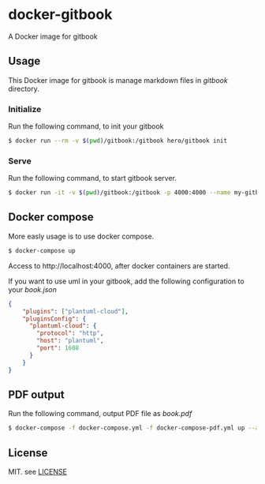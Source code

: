 # docker-gitbook

A Docker image for gitbook

## Usage

This Docker image for gitbook is manage markdown files in *gitbook* directory.

### Initialize

Run the following command, to init your gitbook

```bash
$ docker run --rm -v $(pwd)/gitbook:/gitbook hero/gitbook init
```

### Serve

Run the following command, to start gitbook server.

```bash
$ docker run -it -v $(pwd)/gitbook:/gitbook -p 4000:4000 --name my-gitbook hero/gitbook serve
```

## Docker compose

More easly usage is to use docker compose.<br>


```bash
$ docker-compose up
```

Access to http://localhost:4000, after docker containers are started.

If you want to use uml in your gitbook,
add the following configuration to your *book.json*

```json
{
    "plugins": ["plantuml-cloud"],
    "pluginsConfig": {
      "plantuml-cloud": {
        "protocol": "http",
        "host": "plantuml",
        "port": 1608
      }
    }
}
```


## PDF output

Run the following command, output PDF file as *book.pdf*

```bash
$ docker-compose -f docker-compose.yml -f docker-compose-pdf.yml up --abort-on-container-exit
```

## License

MIT. see [LICENSE](./LICENSE)
